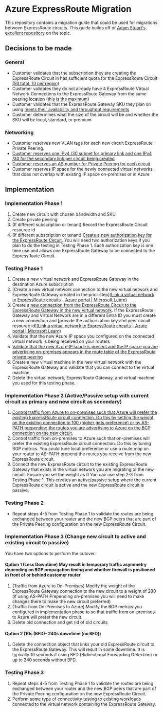 # Azure ExpressRoute Migration
This repository contains a migration guide that could be used for migrations between ExpressRoute circuits. This guide builds off of [Adam Stuart's excellent repository](https://github.com/adstuart/azure-expressroute-migration) on the topic.

## Decisions to be made
### General
* Customer validates that the subscription they are creating the ExpressRoute Circuit in has sufficient quota for the ExpressRoute Circuit [(50 total, 10 per region)](https://learn.microsoft.com/en-us/azure/azure-resource-manager/management/azure-subscription-service-limits#expressroute-limits)
* Customer validates they do not already have 4 ExpressRoute Virtual Network Connections to the ExpressRoute Gateway from the same peering location [(this is the maximum)](https://learn.microsoft.com/en-us/azure/expressroute/expressroute-about-virtual-network-gateways#gatewayfeaturesupport)
* Customer validates that the ExpressRoute Gateway SKU they plan on using [meets their availability and throughput requirements](https://learn.microsoft.com/en-us/azure/expressroute/expressroute-about-virtual-network-gateways#gatewayfeaturesupport)
* Customer determines what the size of the circuit will be and whether the SKU will be local, standard, or premium
### Networking
* Customer reserves new VLAN tags for each new circuit ExpressRoute Private Peering.
* [Customer reserves one IPv4 /30 subnet for primary link and one IPv4 /30 for the secondary link per circuit being created](https://learn.microsoft.com/en-us/azure/expressroute/expressroute-howto-routing-portal-resource-manager#to-create-azure-private-peering)
* [Customer reserves an AS number for Private Peering for each circuit](https://learn.microsoft.com/en-us/azure/expressroute/expressroute-howto-routing-portal-resource-manager#to-create-azure-private-peering)
* Customer reserves IP space for the newly connected virtual networks that does not overlap with existing IP space on-premises or in Azure

## Implementation
### Implementation Phase 1
1. Create new circuit with chosen bandwidth and SKU
2. Create private peering
3. (If different subscription or tenant) Record the ExpressRoute Circuit resource id
4. (If different subscription or tenant) [Create a new authorization key for the ExpressRoute Circuit](https://learn.microsoft.com/en-us/azure/expressroute/expressroute-howto-linkvnet-portal-resource-manager?pivots=expressroute-current#circuit-owner-operations). You will need two authorization keys if you plan to do the testing in Testing Phase 1. Each authorization key is one time use and allows one ExpressRoute Gateway to be connected to the ExpressRoute Circuit.

### Testing Phase 1
1. Create a new virtual network and ExpressRoute Gateway in the destination Azure subscription
2. [Create a new virtual network connection to the new virtual network and ExpressRoute Gateway created in the prior step]([Link a virtual network to ExpressRoute circuits - Azure portal | Microsoft Learn](https://learn.microsoft.com/en-us/azure/expressroute/expressroute-howto-linkvnet-portal-resource-manager?pivots=expressroute-current#to-create-a-connection))
3. Create a [new connection from the ExpressRoute Circuit to the ExpressRoute Gateway in the new virtual network](https://learn.microsoft.com/en-us/azure/expressroute/expressroute-howto-linkvnet-cli#connect-a-virtual-network-in-the-same-subscription-to-a-circuit). If the ExpressRoute Gateway and Virtual Network are in a different Entra ID you must create a new connection and [provide the authorization key and peer circuit resource id]([Link a virtual network to ExpressRoute circuits - Azure portal | Microsoft Learn](https://learn.microsoft.com/en-us/azure/expressroute/expressroute-howto-linkvnet-portal-resource-manager?pivots=expressroute-current#circuit-user-operations)) 
4. Validate that the new Azure IP space you configured on the connected virtual network is being received on your routers
5. [Validate that the new Azure IP space is present and the IP space you are advertising on-premises appears in the route table of the ExpressRoute private peering](https://blog.cloudtrooper.net/2021/07/12/cli-based-analysis-of-an-expressroute-private-peering/)
6. Create a new virtual machine in the new virtual network with the ExpressRoute Gateway and validate that you can connect to the virtual machine.
7. Delete the virtual network, ExpressRoute Gateway, and virtual machine you used for this testing phase.

### Implementation Phase 2 (Active/Passive setup with current circuit as primary and new circuit as secondary)
1. [Control traffic from Azure to on-premises such that Azure will prefer the existing ExpressRoute circuit connection. Do this by setting the weight on the existing connection to 100 (higher gets preference) or by AS-PATH prepending the routes you are advertising to Azure on the BGP connection on the new circuit.](https://learn.microsoft.com/en-us/azure/expressroute/expressroute-optimize-routing)
2. Control traffic from on-premises to Azure such that on-premises will prefer the existing ExpressRoute circuit connection. Do this by tuning BGP metrics. You could tune local preference or use a route map on your router to AS-PATH prepend the routes you receive from the new ExpressRoute circuit.
3. Connect the new ExpressRoute circuit to the existing ExpressRoute Gateway that exists in the virtual network you are migrating to the new circuit. Ensure you set the weight as 0 You can use step 2-3 from Testing Phase 1. This creates an active/passive setup where the current ExpressRoute circuit is active and the new ExpressRoute circuit is passive.

### Testing Phase 2
* Repeat steps 4-5 from Testing Phase 1 to validate the routes are being exchanged between your router and the new BGP peers that are part of the Private Peering configuration on the new ExpressRoute Circuit.

### Implementation Phase 3 (Change new circuit to active and existing circuit to passive)
You have two options to perform the cutover.
#### Option 1 (Less Downtime) May result in temporary traffic asymmetry depending on BGP propagation timing and whether firewall is positioned in front of or behind customer router
  1. (Traffic from Azure to On-Premises) Modify the weight of the ExpressRoute Gateway connection to the new circuit to a weight of 200 (if using AS-PATH Prepending on-premises you will need to make changes there to make the new circuit preferred)
  2. (Traffic from On-Premises to Azure) Modify the BGP metrics you configured in implementation phase to so that traffic from on-premises to Azure will prefer the new circuit.
  3. Delete old connection and get rid of old circuits
#### Option 2 (10s (BFD)- 240s downtime (no BFD))
  1. Delete the connection object that links your old ExpressRoute circuit to the ExpressRoute Gateway. This will result in some downtime. It is typically 10 seconds if using BFD (Bidirectional Forwarding Detection) or up to 240 seconds without BFD.

### Testing Phase 3
1. Repeat steps 4-5 from Testing Phase 1 to validate the routes are being exchanged between your router and the new BGP peers that are part of the Private Peering configuration on the new ExpressRoute Circuit.
2. Perform some type of connectivity testing to existing workloads connected to the virtual network containing the ExpressRoute Gateway.
